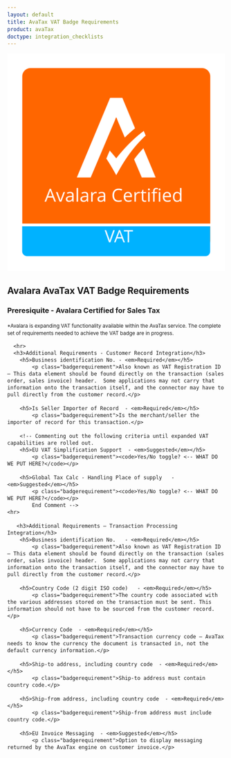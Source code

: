 ```yaml
---
layout: default
title: AvaTax VAT Badge Requirements
product: avaTax
doctype: integration_checklists
---
```

 <div class="row padding-top padding bottom">
    <div class="col-sm-2">
      <img src="/public/images/devdot/badges/VAT.SVG" class="img-responsive" alt="Avalara Certified Solution">
    </div>
    <div class="col-sm-8 padding-top">
      <h2>Avalara AvaTax VAT Badge Requirements</h2>
      <h3>Preresiquite - Avalara Certified for Sales Tax</h3>
		<p><small>*Avalara is expanding VAT functionality available within the AvaTax service. The complete set of requirements needed to achieve the VAT badge are in progress.</small></p>

      
      <hr>
      <h3>Additional Requirements - Customer Record Integration</h3>
        <h5>Business identification No. - <em>Required</em></h5>
            <p class="badgerequirement">Also known as VAT Registration ID – This data element should be found directly on the transaction (sales order, sales invoice) header.  Some applications may not carry that information onto the transaction itself, and the connector may have to pull directly from the customer record.</p>
            
        <h5>Is Seller Importer of Record  - <em>Required</em></h5>
            <p class="badgerequirement">Is the merchant/seller the importer of record for this transaction.</p>
            
        <!-- Commenting out the following criteria until expanded VAT capabilities are rolled out.
        <h5>EU VAT Simplification Support  - <em>Suggested</em></h5>
            <p class="badgerequirement"><code>Yes/No toggle? <-- WHAT DO WE PUT HERE?</code></p>
            
        <h5>Global Tax Calc - Handling Place of supply   - <em>Suggested</em></h5>
            <p class="badgerequirement"><code>Yes/No toggle? <-- WHAT DO WE PUT HERE?</code></p>
            End Comment -->
    <hr>
       
       <h3>Additional Requirements – Transaction Processing Integration</h3>    
        <h5>Business identification No.   - <em>Required</em></h5>
            <p class="badgerequirement">Also known as VAT Registration ID – This data element should be found directly on the transaction (sales order, sales invoice) header.  Some applications may not carry that information onto the transaction itself, and the connector may have to pull directly from the customer record.</p>
            
        <h5>Country Code (2 digit ISO code)   - <em>Required</em></h5>
            <p class="badgerequirement">The country code associated with the various addresses stored on the transaction must be sent. This information should not have to be sourced from the customer record.</p>
            
        <h5>Currency Code  - <em>Required</em></h5>
            <p class="badgerequirement">Transaction currency code – AvaTax needs to know the currency the document is transacted in, not the default currency information.</p>
            
        <h5>Ship-to address, including country code  - <em>Required</em></h5>
            <p class="badgerequirement">Ship-to address must contain country code.</p>
            
        <h5>Ship-from address, including country code  - <em>Required</em></h5>
            <p class="badgerequirement">Ship-from address must include country code.</p>
            
        <h5>EU Invoice Messaging  - <em>Suggested</em></h5>
            <p class="badgerequirement">Option to display messaging returned by the AvaTax engine on customer invoice.</p>
